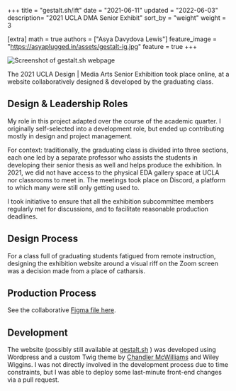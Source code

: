 +++
title = "gestalt.sh/ift"
date = "2021-06-11"
updated = "2022-06-03"
description= "2021 UCLA DMA Senior Exhibit"
sort_by = "weight"
weight = 3

[extra]
math = true
authors = ["Asya Davydova Lewis"]
feature_image = "https://asyaplugged.in/assets/gestalt-ig.jpg"
feature = true
+++

![Screenshot of gestalt.sh webpage](https://asyaplugged.in/assets/gestalt.png)

The 2021 UCLA Design | Media Arts Senior Exhibition took place online, at a website collaboratively designed & developed by the graduating class.

## Design & Leadership Roles

My role in this project adapted over the course of the academic quarter. I originally self-selected into a development role, but ended up contributing mostly in design and project management.

For context: traditionally, the graduating class is divided into three sections, each one led by a separate professor who assists the students in developing their senior thesis as well and helps produce the exhibition. In 2021, we did not have access to the physical EDA gallery space at UCLA nor classrooms to meet in. The meetings took place on Discord, a platform to which many were still only getting used to.

I took initiative to ensure that all the exhibition subcommittee members regularly met for discussions, and to facilitate reasonable production deadlines.

## Design Process

For a class full of graduating students fatigued from remote instruction, designing the exhibition website around a visual riff on the Zoom screen was a decision made from a place of catharsis.

## Production Process

See the collaborative [Figma file here](https://www.figma.com/file/gxxEelPY5ETKjiybAK4okM/gestalt.sh-web-design?node-id=290%3A70).

## Development

The website (possibly still available at [gestalt.sh](gestalt.sh/ift) ) was developed using Wordpress and a custom Twig theme by [Chandler McWilliams](https://chandlermcwilliams.com/) and Wiley Wiggins. I was not directly involved in the development process due to time constraints, but I was able to deploy some last-minute front-end changes via a pull request.